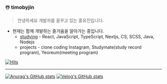 ### ☃️ timobyjin 
> 안녕하세요 개발자를 꿈꾸고 있는 홍유진입니다.
- 현재는 함께 개발하는 즐거움을 알아가는 중입니다.
  - [studying](https://ujins.notion.site/Tech-Blog-efaaca378dd842a5ae57ca75a06fca91) - React, JavaScript, TypeScript, Nextjs, CS, SCSS, Java, Nodejs
  - projects - clone coding Instagram, Studymate(study record program), Yeoreum(meeting program)

[![Hits](https://hits.seeyoufarm.com/api/count/incr/badge.svg?url=https%3A%2F%2Fgithub.com%2Ftimobyjin02&count_bg=%23000000&title_bg=%23F71717&icon=&icon_color=%23E7E7E7&title=hits&edge_flat=false)](https://hits.seeyoufarm.com)

---

[![Anurag's GitHub stats](https://github-readme-stats.vercel.app/api?username=timobyjin02)](https://github.com/anuraghazra/github-readme-stats) 
[![Velog's GitHub stats](https://velog-readme-stats.vercel.app/api/list?name=timobyjin02)](https://velog.io/@timobyjin02)
